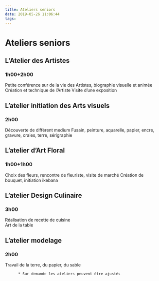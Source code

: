 ```yaml
---
title: Ateliers seniors
date: 2019-05-26 11:06:44
tags:
---
```

# Ateliers seniors
## L'Atelier des Artistes
### 1h00+2h00

Petite conférence sur de la vie des Artistes, biographie visuelle et animée
Création et technique de l’Artiste
Visite d’une exposition

## L’atelier initiation des Arts visuels
### 2h00

Découverte de différent medium
Fusain, peinture, aquarelle, papier, encre, gravure, craies, terre, sérigraphie 

## L’atelier d’Art Floral
### 1h00+1h00

Choix des fleurs, rencontre de fleuriste, visite de marché
Création de bouquet, initiation ikebana 

## L’atelier Design Culinaire
### 3h00

Réalisation de recette de cuisine                  
Art de la table

## L’atelier modelage
### 2h00

Travail de la terre, du papier, du sable 

          * Sur demande les ateliers peuvent être ajustés
